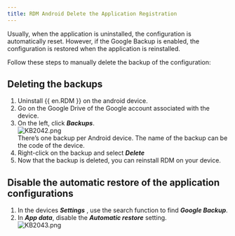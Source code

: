 ```yaml
---
title: RDM Android Delete the Application Registration
---
```

Usually, when the application is uninstalled, the configuration is automatically reset. However, if the Google Backup is enabled, the configuration is restored when the application is reinstalled.

Follow these steps to manually delete the backup of the configuration:

## Deleting the backups

1. Uninstall {{ en.RDM }} on the android device.
1. Go on the Google Drive of the Google account associated with the device.
1. On the left, click ***Backups***.  
![KB2042.png](/img/en/kb/KB2042.png)  
There’s one backup per Android device. The name of the backup can be the code of the device.
1. Right-click on the backup and select ***Delete***
1. Now that the backup is deleted, you can reinstall RDM on your device.

## Disable the automatic restore of the application configurations

1. In the devices ***Settings*** , use the search function to find ***Google Backup***.
1. In ***App data***, disable the ***Automatic restore*** setting.  
![KB2043.png](/img/en/kb/KB2043.png)

